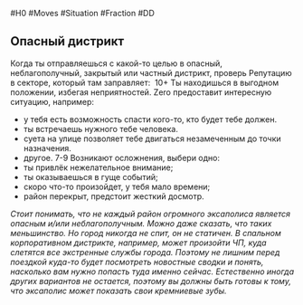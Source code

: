 #H0 #Moves #Situation #Fraction #DD
## Опасный дистрикт 
Когда ты отправляешься с какой-то целью в опасный, неблагополучный, закрытый или частный дистрикт, проверь Репутацию в секторе, который там заправляет: 
10+ Ты находишься в выгодном положении, избегая неприятностей. Zero предоставит интересную ситуацию, например:
- у тебя есть возможность спасти кого-то, кто будет тебе должен.
- ты встречаешь нужного тебе человека.
- суета на улице позволяет тебе двигаться незамеченным до точки назначения.
- другое.
7-9 Возникают осложнения, выбери одно: 
- ты привлёк нежелательное внимание; 
- ты оказываешься в гуще событий; 
- скоро что-то произойдет, у тебя мало времени; 
- район перекрыт, предстоит жесткий досмотр. 

*Стоит понимать, что не каждый район огромного эксаполиса является опасным и/или неблагополучным. Можно даже сказать, что таких меньшинство. Но город никогда не спит, он не статичен. В спальном корпоративном дистрикте, например, может произойти ЧП, куда слетятся все экстренные службы города. Поэтому не лишним перед поездкой куда-то будет посмотреть новостные сводки и понять, насколько вам нужно попасть туда именно сейчас. Естественно иногда других вариантов не остается, поэтому вы должны быть готовы к тому, что эксаполис может показать свои кремниевые зубы.*